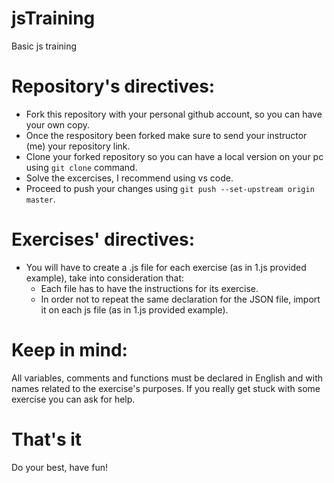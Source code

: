 # jsTraining
Basic js training

# Repository's directives:
- Fork this repository with your personal github account, so you can have your own copy.
- Once the respository been forked make sure to send your instructor (me) your repository link.
- Clone your forked repository so you can have a local version on your pc using `git clone` command.
- Solve the excercises, I recommend using vs code.
- Proceed to push your changes using `git push --set-upstream origin master`.

# Exercises' directives:
- You will have to create a .js file for each exercise (as in 1.js provided example), take into consideration that:
  - Each file has to have the instructions for its exercise.
  - In order not to repeat the same declaration for the JSON file, import it on each js file (as in 1.js provided example).

# Keep in mind:
All variables, comments and functions must be declared in English and with names related to the exercise's purposes.
If you really get stuck with some exercise you can ask for help.

# That's it
Do your best, have fun!

